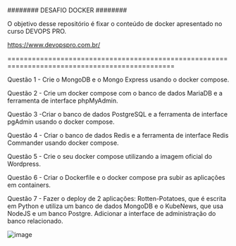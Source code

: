 ########
DESAFIO DOCKER
########

O objetivo desse repositório é fixar o conteúdo de docker apresentado no curso DEVOPS PRO.

https://www.devopspro.com.br/

===============================================================================================

Questão 1 - Crie o MongoDB e o Mongo Express usando o docker compose.

Questão 2 - Crie um docker compose com o banco de dados MariaDB e a ferramenta de interface phpMyAdmin.

Questão 3 -Criar o banco de dados PostgreSQL e a ferramenta de interface pgAdmin usando o docker compose.

Questão 4 - Criar o banco de dados Redis e a ferramenta de interface Redis Commander usando docker compose. 

Questão 5 - Crie o seu docker compose utilizando a imagem oficial do Wordpress.

Questão 6 - Criar o Dockerfile e o docker compose pra subir as aplicações em containers.

Questão 7 -  Fazer o deploy de 2 aplicações: Rotten-Potatoes, que é escrita em Python e utiliza um banco de dados MongoDB e o KubeNews, que usa NodeJS e um banco Postgre. Adicionar a interface de administração do banco relacionado.


![image](https://github.com/andreelidio/desafio-profissional-docker/assets/97263573/41ed5da4-07f3-48d1-80fd-ab3cf2776eb5)

